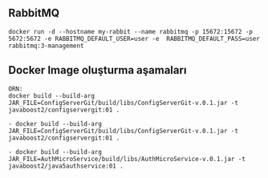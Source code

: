 ## RabbitMQ

    docker run -d --hostname my-rabbit --name rabbitmq -p 15672:15672 -p 5672:5672 -e RABBITMQ_DEFAULT_USER=user -e  RABBITMQ_DEFAULT_PASS=user rabbitmq:3-management

## Docker Image oluşturma aşamaları
    ÖRN:
    docker build --build-arg 
    JAR_FILE=ConfigServerGit/build/libs/ConfigServerGit-v.0.1.jar -t  
    javaboost2/configservergit:01 .

    - docker build --build-arg  JAR_FILE=ConfigServerGit/build/libs/ConfigServerGit-v.0.1.jar -t  javaboost2/configservergit:01 .

    - docker build --build-arg  JAR_FILE=AuthMicroService/build/libs/AuthMicroService-v.0.1.jar -t  javaboost2/java5authservice:01 .
    